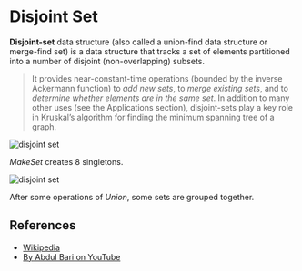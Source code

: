 Disjoint Set
============

**Disjoint-set** data structure (also called a union-find data structure or merge-find set) is a data structure that tracks a set of elements partitioned into a number of disjoint (non-overlapping) subsets.

> It provides near-constant-time operations (bounded by the inverse Ackermann function) to *add new sets*, to *merge existing sets*, and to *determine whether elements are in the same set*. In addition to many other uses (see the Applications section), disjoint-sets play a key role in Kruskal’s algorithm for finding the minimum spanning tree of a graph.

![disjoint set](https://upload.wikimedia.org/wikipedia/commons/6/67/Dsu_disjoint_sets_init.svg)

*MakeSet* creates 8 singletons.

![disjoint set](https://upload.wikimedia.org/wikipedia/commons/a/ac/Dsu_disjoint_sets_final.svg)

After some operations of *Union*, some sets are grouped together.

References
----------

-   [Wikipedia](https://en.wikipedia.org/wiki/Disjoint-set_data_structure)
-   [By Abdul Bari on YouTube](https://www.youtube.com/watch?v=wU6udHRIkcc&index=14&t=0s&list=PLLXdhg_r2hKA7DPDsunoDZ-Z769jWn4R8)
